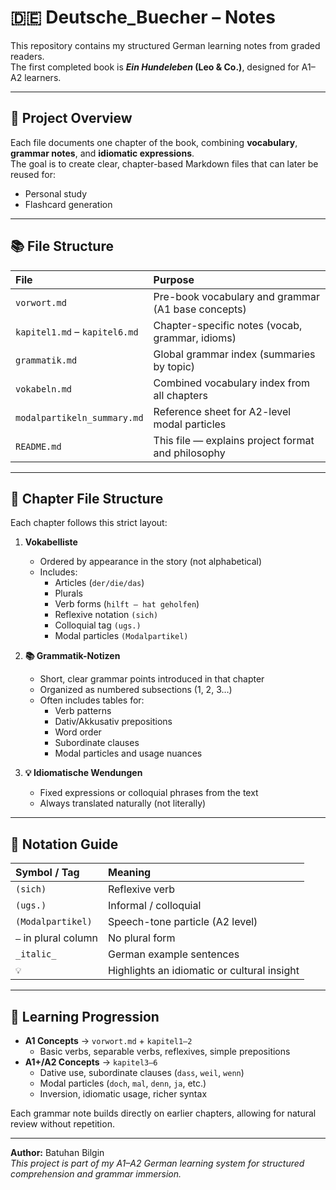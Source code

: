 # 🇩🇪 Deutsche_Buecher – Notes

This repository contains my structured German learning notes from graded readers.  
The first completed book is **_Ein Hundeleben_ (Leo & Co.)**, designed for A1–A2 learners.

---

## 📖 Project Overview

Each file documents one chapter of the book, combining **vocabulary**, **grammar notes**, and **idiomatic expressions**.  
The goal is to create clear, chapter-based Markdown files that can later be reused for:

-   Personal study
-   Flashcard generation

---

## 📚 File Structure

| File                          | Purpose                                            |
| :---------------------------- | :------------------------------------------------- |
| `vorwort.md`                  | Pre-book vocabulary and grammar (A1 base concepts) |
| `kapitel1.md` – `kapitel6.md` | Chapter-specific notes (vocab, grammar, idioms)    |
| `grammatik.md`                | Global grammar index (summaries by topic)          |
| `vokabeln.md`                 | Combined vocabulary index from all chapters        |
| `modalpartikeln_summary.md`   | Reference sheet for A2-level modal particles       |
| `README.md`                   | This file — explains project format and philosophy |

---

## 🧱 Chapter File Structure

Each chapter follows this strict layout:

1. **Vokabelliste**

    - Ordered by appearance in the story (not alphabetical)
    - Includes:
        - Articles (`der/die/das`)
        - Plurals
        - Verb forms (`hilft – hat geholfen`)
        - Reflexive notation `(sich)`
        - Colloquial tag `(ugs.)`
        - Modal particles `(Modalpartikel)`

2. **📚 Grammatik-Notizen**

    - Short, clear grammar points introduced in that chapter
    - Organized as numbered subsections (1, 2, 3…)
    - Often includes tables for:
        - Verb patterns
        - Dativ/Akkusativ prepositions
        - Word order
        - Subordinate clauses
        - Modal particles and usage nuances

3. **💡 Idiomatische Wendungen**
    - Fixed expressions or colloquial phrases from the text
    - Always translated naturally (not literally)

---

## 💬 Notation Guide

| Symbol / Tag         | Meaning                                     |
| :------------------- | :------------------------------------------ |
| `(sich)`             | Reflexive verb                              |
| `(ugs.)`             | Informal / colloquial                       |
| `(Modalpartikel)`    | Speech-tone particle (A2 level)             |
| `–` in plural column | No plural form                              |
| `_italic_`           | German example sentences                    |
| `💡`                 | Highlights an idiomatic or cultural insight |

---

## 🧠 Learning Progression

-   **A1 Concepts** → `vorwort.md` + `kapitel1–2`
    -   Basic verbs, separable verbs, reflexives, simple prepositions
-   **A1+/A2 Concepts** → `kapitel3–6`
    -   Dative use, subordinate clauses (`dass`, `weil`, `wenn`)
    -   Modal particles (`doch`, `mal`, `denn`, `ja`, etc.)
    -   Inversion, idiomatic usage, richer syntax

Each grammar note builds directly on earlier chapters, allowing for natural review without repetition.

---

**Author:** Batuhan Bilgin  
_This project is part of my A1–A2 German learning system for structured comprehension and grammar immersion._
